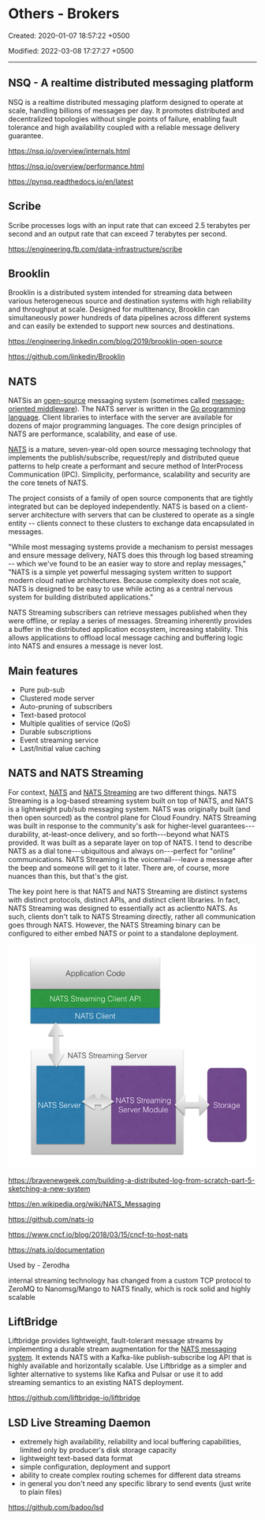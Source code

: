 # Others - Brokers

Created: 2020-01-07 18:57:22 +0500

Modified: 2022-03-08 17:27:27 +0500

---

## NSQ - A realtime distributed messaging platform

NSQ is a realtime distributed messaging platform designed to operate at scale, handling billions of messages per day. It promotes distributed and decentralized topologies without single points of failure, enabling fault tolerance and high availability coupled with a reliable message delivery guarantee.

<https://nsq.io/overview/internals.html>

<https://nsq.io/overview/performance.html>

<https://pynsq.readthedocs.io/en/latest>

## Scribe

Scribe processes logs with an input rate that can exceed 2.5 terabytes per second and an output rate that can exceed 7 terabytes per second.

<https://engineering.fb.com/data-infrastructure/scribe>

## Brooklin

Brooklin is a distributed system intended for streaming data between various heterogeneous source and destination systems with high reliability and throughput at scale. Designed for multitenancy, Brooklin can simultaneously power hundreds of data pipelines across different systems and can easily be extended to support new sources and destinations.

<https://engineering.linkedin.com/blog/2019/brooklin-open-source>

<https://github.com/linkedin/Brooklin>

## NATS

NATSis an [open-source](https://en.wikipedia.org/wiki/Open-source_software) messaging system (sometimes called [message-oriented middleware](https://en.wikipedia.org/wiki/Message-oriented_middleware)). The NATS server is written in the [Go programming language](https://en.wikipedia.org/wiki/Go_(programming_language)). Client libraries to interface with the server are available for dozens of major programming languages. The core design principles of NATS are performance, scalability, and ease of use.

[NATS](https://nats.io/) is a mature, seven-year-old open source messaging technology that implements the publish/subscribe, request/reply and distributed queue patterns to help create a performant and secure method of InterProcess Communication (IPC). Simplicity, performance, scalability and security are the core tenets of NATS.

The project consists of a family of open source components that are tightly integrated but can be deployed independently. NATS is based on a client-server architecture with servers that can be clustered to operate as a single entity -- clients connect to these clusters to exchange data encapsulated in messages.

"While most messaging systems provide a mechanism to persist messages and ensure message delivery, NATS does this through log based streaming -- which we've found to be an easier way to store and replay messages," "NATS is a simple yet powerful messaging system written to support modern cloud native architectures. Because complexity does not scale, NATS is designed to be easy to use while acting as a central nervous system for building distributed applications."

NATS Streaming subscribers can retrieve messages published when they were offline, or replay a series of messages. Streaming inherently provides a buffer in the distributed application ecosystem, increasing stability. This allows applications to offload local message caching and buffering logic into NATS and ensures a message is never lost.

## Main features

- Pure pub-sub
- Clustered mode server
- Auto-pruning of subscribers
- Text-based protocol
- Multiple qualities of service (QoS)
- Durable subscriptions
- Event streaming service
- Last/Initial value caching

## NATS and NATS Streaming

For context, [NATS](https://nats.io/) and [NATS Streaming](https://nats.io/documentation/streaming/nats-streaming-intro/) are two different things. NATS Streaming is a log-based streaming system built on top of NATS, and NATS is a lightweight pub/sub messaging system. NATS was originally built (and then open sourced) as the control plane for Cloud Foundry. NATS Streaming was built in response to the community's ask for higher-level guarantees---durability, at-least-once delivery, and so forth---beyond what NATS provided. It was built as a separate layer on top of NATS. I tend to describe NATS as a dial tone---ubiquitous and always on---perfect for "online" communications. NATS Streaming is the voicemail---leave a message after the beep and someone will get to it later. There are, of course, more nuances than this, but that's the gist.

The key point here is that NATS and NATS Streaming are distinct systems with distinct protocols, distinct APIs, and distinct client libraries. In fact, NATS Streaming was designed to essentially act as aclientto NATS. As such, clients don't talk to NATS Streaming directly, rather all communication goes through NATS. However, the NATS Streaming binary can be configured to either embed NATS or point to a standalone deployment.

![Application Code NATS Streaming Client API NATS Client NATS Streaming Server NATS Streaming NATS Server ](../../media/Technologies-Others-Others-Brokers-image1.png)

<https://bravenewgeek.com/building-a-distributed-log-from-scratch-part-5-sketching-a-new-system>

<https://en.wikipedia.org/wiki/NATS_Messaging>

<https://github.com/nats-io>

<https://www.cncf.io/blog/2018/03/15/cncf-to-host-nats>

<https://nats.io/documentation>

Used by - Zerodha

internal streaming technology has changed from a custom TCP protocol to ZeroMQ to Nanomsg/Mango to NATS finally, which is rock solid and highly scalable

## LiftBridge

Liftbridge provides lightweight, fault-tolerant message streams by implementing a durable stream augmentation for the [NATS messaging system](https://nats.io/). It extends NATS with a Kafka-like publish-subscribe log API that is highly available and horizontally scalable. Use Liftbridge as a simpler and lighter alternative to systems like Kafka and Pulsar or use it to add streaming semantics to an existing NATS deployment.

<https://github.com/liftbridge-io/liftbridge>

## LSD Live Streaming Daemon

- extremely high availability, reliability and local buffering capabilities, limited only by producer's disk storage capacity
- lightweight text-based data format
- simple configuration, deployment and support
- ability to create complex routing schemes for different data streams
- in general you don't need any specific library to send events (just write to plain files)

<https://github.com/badoo/lsd>
